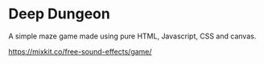 # Deep Dungeon
 
A simple maze game made using pure HTML, Javascript, CSS and canvas.

https://mixkit.co/free-sound-effects/game/